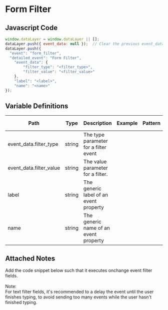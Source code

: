 # Form Filter

### 

## Javascript Code
```js
window.dataLayer = window.dataLayer || [];
dataLayer.push({ event_data: null });  // Clear the previous event_data object.
dataLayer.push({
  "event": "form_filter",
  "detailed_event": "Form Filter",
    "event_data": {
        "filter_type": "<filter_type>",
        "filter_value": "<filter_value>"
    },
    "label": "<label>",
    "name": "<name>"
});
```

## Variable Definitions

|Path|Type|Description|Example|Pattern|Min Length|Max Length|Minimum|Maximum|Multiple Of|
| --- | --- | --- | --- | --- | --- | --- | --- | --- | --- |
|event_data.filter_type|string|The type parameter for a filter event||||||||
|event_data.filter_value|string|The value parameter for a filter.||||||||
|label|string|The generic label of an event property||||||||
|name|string|The generic name of an event property||||||||

## Attached Notes

<p><span data-sheets-value="{&quot;1&quot;:2,&quot;2&quot;:&quot;Add the code snippet below such that it executes onchange event filter fields.\n\nNote: \nFor text filter fields, it's recommended to a delay the event until the user finishes typing, to avoid sending too many events while the user hasn't finished typing.&quot;}" data-sheets-userformat="{&quot;2&quot;:513,&quot;3&quot;:{&quot;1&quot;:0},&quot;12&quot;:0}">Add the code snippet below such that it executes onchange event filter fields.<br /><br />Note: <br />For text filter fields, it's recommended to a delay the event until the user finishes typing, to avoid sending too many events while the user hasn't finished typing.</span></p>
<p><span data-sheets-value="{&quot;1&quot;:2,&quot;2&quot;:&quot;Add the code snippet below such that it executes onchange event filter fields.\n\nNote: \nFor text filter fields, it's recommended to a delay the event until the user finishes typing, to avoid sending too many events while the user hasn't finished typing.&quot;}" data-sheets-userformat="{&quot;2&quot;:513,&quot;3&quot;:{&quot;1&quot;:0},&quot;12&quot;:0}"><img title="Form Filter" src="&quot;https:/github.com/searchdiscovery/client-fti-ga4-dl-spec/blob/main/images/Form%20Filter.png&quot;" alt="" /></span></p>
